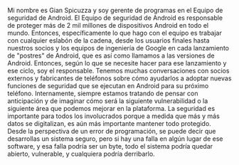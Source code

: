 Mi nombre es Gian Spicuzza y soy gerente de programas en el Equipo de seguridad de Android. El Equipo de seguridad de Android es responsable de proteger más de 2 mil millones de dispositivos Android en todo el mundo. Entonces, específicamente lo que hago con el equipo es trabajar con cualquier eslabón de la cadena, desde los usuarios finales hasta nuestros socios y los equipos de ingeniería de Google en cada lanzamiento de "postres" de Android, que es así como llamamos a las versiones de Android. Entonces, según lo que se necesite hacer para ese lanzamiento y ese ciclo, soy el responsable. Tenemos muchas conversaciones con socios externos y fabricantes de teléfonos sobre cómo ayudarlos a adoptar nuevas funciones de seguridad que se ejecutan en Android para su próximo teléfono. Internamente, siempre estamos tratando de pensar con anticipación y de imaginar cómo será la siguiente vulnerabilidad o la siguiente área que podemos mejorar en la plataforma. La seguridad es importante para todos los involucrados porque a medida que más y más datos se digitalizan, es aún más importante mantener todo protegido. Desde la perspectiva de un error de programación, se puede decir que desarrollas un sistema seguro, pero si hay una falla en algún lugar de ese software, y esa falla podría ser un byte, todo el sistema podría quedar abierto, vulnerable, y cualquiera podría derribarlo.
